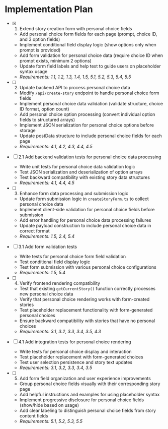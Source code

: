 # Implementation Plan

- [x] 1. Extend story creation form with personal choice fields

  - Add personal choice form fields for each page (prompt, choice ID, and 3 option fields)
  - Implement conditional field display logic (show options only when prompt is provided)
  - Add form validation for personal choice data (require choice ID when prompt exists, minimum 2 options)
  - Update form field labels and help text to guide users on placeholder syntax usage
  - _Requirements: 1.1, 1.2, 1.3, 1.4, 1.5, 5.1, 5.2, 5.3, 5.4, 5.5_

- [ ] 2. Update backend API to process personal choice data

  - Modify `/api/create-story` endpoint to handle personal choice form fields
  - Implement personal choice data validation (validate structure, choice ID format, option count)
  - Add personal choice option processing (convert individual option fields to structured arrays)
  - Implement JSON serialization for personal choice options before storage
  - Update postData structure to include personal choice fields for each page
  - _Requirements: 4.1, 4.2, 4.3, 4.4, 4.5_

- [ ] 2.1 Add backend validation tests for personal choice data processing

  - Write unit tests for personal choice data validation logic
  - Test JSON serialization and deserialization of option arrays
  - Test backward compatibility with existing story data structures
  - _Requirements: 4.1, 4.4, 4.5_

- [ ] 3. Enhance form data processing and submission logic

  - Update form submission logic in `createStoryForm.ts` to collect personal choice data
  - Implement client-side validation for personal choice fields before submission
  - Add error handling for personal choice data processing failures
  - Update payload construction to include personal choice data in correct format
  - _Requirements: 1.5, 2.4, 5.4_

- [ ] 3.1 Add form validation tests

  - Write tests for personal choice form field validation
  - Test conditional field display logic
  - Test form submission with various personal choice configurations
  - _Requirements: 1.5, 5.4_

- [ ] 4. Verify frontend rendering compatibility

  - Test that existing `getCurrentStory()` function correctly processes new personal choice data
  - Verify that personal choice rendering works with form-created stories
  - Test placeholder replacement functionality with form-generated personal choices
  - Ensure backward compatibility with stories that have no personal choices
  - _Requirements: 3.1, 3.2, 3.3, 3.4, 3.5, 4.3_

- [ ] 4.1 Add integration tests for personal choice rendering

  - Write tests for personal choice display and interaction
  - Test placeholder replacement with form-generated choices
  - Test user selection persistence and story text updates
  - _Requirements: 3.1, 3.2, 3.3, 3.4, 3.5_

- [ ] 5. Add form field organization and user experience improvements
  - Group personal choice fields visually with their corresponding story page
  - Add helpful instructions and examples for using placeholder syntax
  - Implement progressive disclosure for personal choice fields (show/hide based on usage)
  - Add clear labeling to distinguish personal choice fields from story content fields
  - _Requirements: 5.1, 5.2, 5.3, 5.5_

